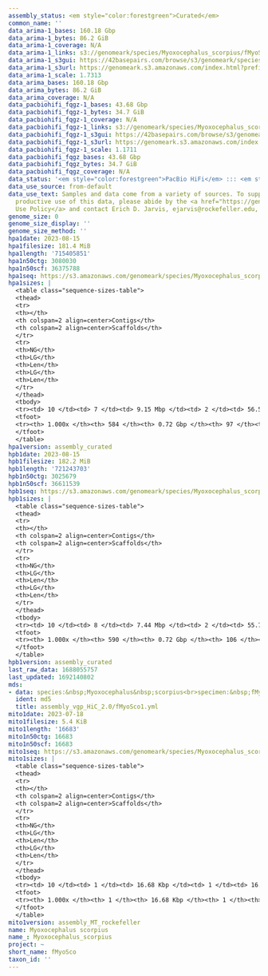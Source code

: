 ```yaml
---
assembly_status: <em style="color:forestgreen">Curated</em>
common_name: ''
data_arima-1_bases: 160.18 Gbp
data_arima-1_bytes: 86.2 GiB
data_arima-1_coverage: N/A
data_arima-1_links: s3://genomeark/species/Myoxocephalus_scorpius/fMyoSco1/genomic_data/arima/<br>
data_arima-1_s3gui: https://42basepairs.com/browse/s3/genomeark/species/Myoxocephalus_scorpius/fMyoSco1/genomic_data/arima/
data_arima-1_s3url: https://genomeark.s3.amazonaws.com/index.html?prefix=species/Myoxocephalus_scorpius/fMyoSco1/genomic_data/arima/
data_arima-1_scale: 1.7313
data_arima_bases: 160.18 Gbp
data_arima_bytes: 86.2 GiB
data_arima_coverage: N/A
data_pacbiohifi_fqgz-1_bases: 43.68 Gbp
data_pacbiohifi_fqgz-1_bytes: 34.7 GiB
data_pacbiohifi_fqgz-1_coverage: N/A
data_pacbiohifi_fqgz-1_links: s3://genomeark/species/Myoxocephalus_scorpius/fMyoSco1/genomic_data/pacbio_hifi/<br>
data_pacbiohifi_fqgz-1_s3gui: https://42basepairs.com/browse/s3/genomeark/species/Myoxocephalus_scorpius/fMyoSco1/genomic_data/pacbio_hifi/
data_pacbiohifi_fqgz-1_s3url: https://genomeark.s3.amazonaws.com/index.html?prefix=species/Myoxocephalus_scorpius/fMyoSco1/genomic_data/pacbio_hifi/
data_pacbiohifi_fqgz-1_scale: 1.1711
data_pacbiohifi_fqgz_bases: 43.68 Gbp
data_pacbiohifi_fqgz_bytes: 34.7 GiB
data_pacbiohifi_fqgz_coverage: N/A
data_status: '<em style="color:forestgreen">PacBio HiFi</em> ::: <em style="color:forestgreen">Arima</em>'
data_use_source: from-default
data_use_text: Samples and data come from a variety of sources. To support fair and
  productive use of this data, please abide by the <a href="https://genome10k.soe.ucsc.edu/data-use-policies/">Data
  Use Policy</a> and contact Erich D. Jarvis, ejarvis@rockefeller.edu, with any questions.
genome_size: 0
genome_size_display: ''
genome_size_method: ''
hpa1date: 2023-08-15
hpa1filesize: 181.4 MiB
hpa1length: '715405851'
hpa1n50ctg: 3080030
hpa1n50scf: 36375788
hpa1seq: https://s3.amazonaws.com/genomeark/species/Myoxocephalus_scorpius/fMyoSco1/assembly_curated/fMyoSco1.hap1.decontam.20230815.fasta.gz
hpa1sizes: |
  <table class="sequence-sizes-table">
  <thead>
  <tr>
  <th></th>
  <th colspan=2 align=center>Contigs</th>
  <th colspan=2 align=center>Scaffolds</th>
  </tr>
  <tr>
  <th>NG</th>
  <th>LG</th>
  <th>Len</th>
  <th>LG</th>
  <th>Len</th>
  </tr>
  </thead>
  <tbody>
  <tr><td> 10 </td><td> 7 </td><td> 9.15 Mbp </td><td> 2 </td><td> 56.58 Mbp </td></tr><tr><td> 20 </td><td> 16 </td><td> 6.57 Mbp </td><td> 3 </td><td> 53.07 Mbp </td></tr><tr><td> 30 </td><td> 28 </td><td> 5.66 Mbp </td><td> 4 </td><td> 52.05 Mbp </td></tr><tr><td> 40 </td><td> 43 </td><td> 4.14 Mbp </td><td> 6 </td><td> 38.12 Mbp </td></tr><tr style="background-color:#cccccc;"><td> 50 </td><td> 63 </td><td style="background-color:#88ff88;"> 3.08 Mbp </td><td> 8 </td><td style="background-color:#88ff88;"> 36.38 Mbp </td></tr><tr><td> 60 </td><td> 89 </td><td> 2.49 Mbp </td><td> 10 </td><td> 35.28 Mbp </td></tr><tr><td> 70 </td><td> 123 </td><td> 1.80 Mbp </td><td> 12 </td><td> 32.09 Mbp </td></tr><tr><td> 80 </td><td> 173 </td><td> 1.12 Mbp </td><td> 14 </td><td> 30.75 Mbp </td></tr><tr><td> 90 </td><td> 259 </td><td> 0.61 Mbp </td><td> 17 </td><td> 26.51 Mbp </td></tr><tr><td> 100 </td><td> 584 </td><td> 17.14 Kbp </td><td> 97 </td><td> 17.14 Kbp </td></tr></tbody>
  <tfoot>
  <tr><th> 1.000x </th><th> 584 </th><th> 0.72 Gbp </th><th> 97 </th><th> 0.72 Gbp </th></tr>
  </tfoot>
  </table>
hpa1version: assembly_curated
hpb1date: 2023-08-15
hpb1filesize: 182.2 MiB
hpb1length: '721243703'
hpb1n50ctg: 3025679
hpb1n50scf: 36611539
hpb1seq: https://s3.amazonaws.com/genomeark/species/Myoxocephalus_scorpius/fMyoSco1/assembly_curated/fMyoSco1.hap2.decontam.20230815.fasta.gz
hpb1sizes: |
  <table class="sequence-sizes-table">
  <thead>
  <tr>
  <th></th>
  <th colspan=2 align=center>Contigs</th>
  <th colspan=2 align=center>Scaffolds</th>
  </tr>
  <tr>
  <th>NG</th>
  <th>LG</th>
  <th>Len</th>
  <th>LG</th>
  <th>Len</th>
  </tr>
  </thead>
  <tbody>
  <tr><td> 10 </td><td> 8 </td><td> 7.44 Mbp </td><td> 2 </td><td> 55.75 Mbp </td></tr><tr><td> 20 </td><td> 20 </td><td> 5.62 Mbp </td><td> 3 </td><td> 53.98 Mbp </td></tr><tr><td> 30 </td><td> 34 </td><td> 4.57 Mbp </td><td> 4 </td><td> 53.07 Mbp </td></tr><tr><td> 40 </td><td> 51 </td><td> 4.05 Mbp </td><td> 6 </td><td> 37.57 Mbp </td></tr><tr style="background-color:#cccccc;"><td> 50 </td><td> 71 </td><td style="background-color:#88ff88;"> 3.03 Mbp </td><td> 8 </td><td style="background-color:#88ff88;"> 36.61 Mbp </td></tr><tr><td> 60 </td><td> 99 </td><td> 2.26 Mbp </td><td> 10 </td><td> 33.25 Mbp </td></tr><tr><td> 70 </td><td> 136 </td><td> 1.71 Mbp </td><td> 12 </td><td> 32.48 Mbp </td></tr><tr><td> 80 </td><td> 188 </td><td> 1.13 Mbp </td><td> 14 </td><td> 30.64 Mbp </td></tr><tr><td> 90 </td><td> 274 </td><td> 0.60 Mbp </td><td> 17 </td><td> 22.51 Mbp </td></tr><tr><td> 100 </td><td> 590 </td><td> 10.35 Kbp </td><td> 106 </td><td> 10.35 Kbp </td></tr></tbody>
  <tfoot>
  <tr><th> 1.000x </th><th> 590 </th><th> 0.72 Gbp </th><th> 106 </th><th> 0.72 Gbp </th></tr>
  </tfoot>
  </table>
hpb1version: assembly_curated
last_raw_data: 1688055757
last_updated: 1692140802
mds:
- data: species:&nbsp;Myoxocephalus&nbsp;scorpius<br>specimen:&nbsp;fMyoSco1<br>projects:&nbsp;<br>&nbsp;&nbsp;-&nbsp;vgp<br>hap1:&nbsp;s3://genomeark/species/Myoxocephalus_scorpius/fMyoSco1/assembly_vgp_HiC_2.0/fMyoSco1.HiC.hap1.20230718.fasta.gz<br>hap2:&nbsp;s3://genomeark/species/Myoxocephalus_scorpius/fMyoSco1/assembly_vgp_HiC_2.0/fMyoSco1.HiC.hap2.20230718.fasta.gz<br>pretext_hap1:&nbsp;s3://genomeark/species/Myoxocephalus_scorpius/fMyoSco1/assembly_vgp_HiC_2.0/evaluation/hap1/pretext/fMyoSco1_hap1__s2_heatmap.pretext<br>pretext_hap2:&nbsp;s3://genomeark/species/Myoxocephalus_scorpius/fMyoSco1/assembly_vgp_HiC_2.0/evaluation/hap2/pretext/fMyoSco1_hap2__s2_heatmap.pretext<br>kmer_spectra_img:&nbsp;s3://genomeark/species/Myoxocephalus_scorpius/fMyoSco1/assembly_vgp_HiC_2.0/evaluation/merqury/fMyoSco1_png/<br>mito:&nbsp;s3://genomeark/species/Myoxocephalus_scorpius/fMyoSco1/assembly_MT_rockefeller/fMyoSco1.MT.20230718.fasta.gz<br>pipeline:<br>&nbsp;&nbsp;-&nbsp;hifiasm&nbsp;(0.19.3+galaxy0)<br>&nbsp;&nbsp;-&nbsp;purge_dups&nbsp;(2.2)<br>&nbsp;&nbsp;-&nbsp;yahs&nbsp;(1.2a.2+galaxy1)<br>assembled_by_group:&nbsp;Rockefeller<br>notes:&nbsp;This&nbsp;was&nbsp;a&nbsp;hifiasm-HiC&nbsp;assembly&nbsp;of&nbsp;fMyoSco1,&nbsp;resulting&nbsp;in&nbsp;two&nbsp;complete&nbsp;haplotypes.&nbsp;This&nbsp;individual&nbsp;did&nbsp;not&nbsp;bionano&nbsp;data.&nbsp;HiC&nbsp;scaffolding&nbsp;was&nbsp;performed&nbsp;with&nbsp;yahs.&nbsp;The&nbsp;HiC&nbsp;prep&nbsp;was&nbsp;Arima&nbsp;kit&nbsp;2.&nbsp;The&nbsp;HiC&nbsp;reads&nbsp;needed&nbsp;to&nbsp;have&nbsp;5&nbsp;bp&nbsp;trimmed&nbsp;from&nbsp;the&nbsp;5'&nbsp;end&nbsp;due&nbsp;to&nbsp;adapter&nbsp;left&nbsp;over&nbsp;from&nbsp;the&nbsp;Arima&nbsp;library&nbsp;prep&nbsp;kit.&nbsp;The&nbsp;initial&nbsp;contig&nbsp;assemblies&nbsp;went&nbsp;through&nbsp;purging&nbsp;before&nbsp;scaffolding.&nbsp;
  ident: md5
  title: assembly_vgp_HiC_2.0/fMyoSco1.yml
mito1date: 2023-07-18
mito1filesize: 5.4 KiB
mito1length: '16683'
mito1n50ctg: 16683
mito1n50scf: 16683
mito1seq: https://s3.amazonaws.com/genomeark/species/Myoxocephalus_scorpius/fMyoSco1/assembly_MT_rockefeller/fMyoSco1.MT.20230718.fasta.gz
mito1sizes: |
  <table class="sequence-sizes-table">
  <thead>
  <tr>
  <th></th>
  <th colspan=2 align=center>Contigs</th>
  <th colspan=2 align=center>Scaffolds</th>
  </tr>
  <tr>
  <th>NG</th>
  <th>LG</th>
  <th>Len</th>
  <th>LG</th>
  <th>Len</th>
  </tr>
  </thead>
  <tbody>
  <tr><td> 10 </td><td> 1 </td><td> 16.68 Kbp </td><td> 1 </td><td> 16.68 Kbp </td></tr><tr><td> 20 </td><td> 1 </td><td> 16.68 Kbp </td><td> 1 </td><td> 16.68 Kbp </td></tr><tr><td> 30 </td><td> 1 </td><td> 16.68 Kbp </td><td> 1 </td><td> 16.68 Kbp </td></tr><tr><td> 40 </td><td> 1 </td><td> 16.68 Kbp </td><td> 1 </td><td> 16.68 Kbp </td></tr><tr style="background-color:#cccccc;"><td> 50 </td><td> 1 </td><td style="background-color:#ff8888;"> 16.68 Kbp </td><td> 1 </td><td style="background-color:#ff8888;"> 16.68 Kbp </td></tr><tr><td> 60 </td><td> 1 </td><td> 16.68 Kbp </td><td> 1 </td><td> 16.68 Kbp </td></tr><tr><td> 70 </td><td> 1 </td><td> 16.68 Kbp </td><td> 1 </td><td> 16.68 Kbp </td></tr><tr><td> 80 </td><td> 1 </td><td> 16.68 Kbp </td><td> 1 </td><td> 16.68 Kbp </td></tr><tr><td> 90 </td><td> 1 </td><td> 16.68 Kbp </td><td> 1 </td><td> 16.68 Kbp </td></tr><tr><td> 100 </td><td> 1 </td><td> 16.68 Kbp </td><td> 1 </td><td> 16.68 Kbp </td></tr></tbody>
  <tfoot>
  <tr><th> 1.000x </th><th> 1 </th><th> 16.68 Kbp </th><th> 1 </th><th> 16.68 Kbp </th></tr>
  </tfoot>
  </table>
mito1version: assembly_MT_rockefeller
name: Myoxocephalus scorpius
name_: Myoxocephalus_scorpius
project: ~
short_name: fMyoSco
taxon_id: ''
---
```


